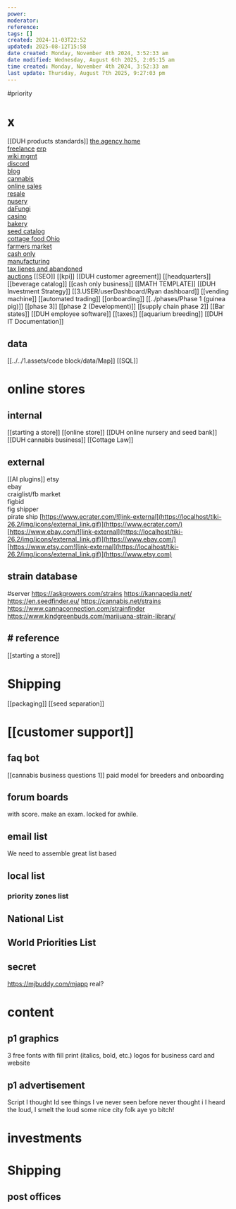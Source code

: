 ```yaml
---
power: 
moderator: 
reference: 
tags: []
created: 2024-11-03T22:52
updated: 2025-08-12T15:58
date created: Monday, November 4th 2024, 3:52:33 am
date modified: Wednesday, August 6th 2025, 2:05:15 am
time created: Monday, November 4th 2024, 3:52:33 am
last update: Thursday, August 7th 2025, 9:27:03 pm
---
```

#priority 


# x
[[DUH products standards]]
[the agency home](https://localhost/tiki-26.2/tiki-index.php?page=the-agency-home "the agency home")  
[freelance](https://localhost/tiki-26.2/tiki-editpage.php?page=freelance)
[erp](https://localhost/tiki-26.2/tiki-editpage.php?page=erp)  
[wiki mgmt](https://localhost/tiki-26.2/tiki-editpage.php?page=wiki+mgmt)  
[discord](https://localhost/tiki-26.2/tiki-index.php?page=discord "discord")  
[blog](https://localhost/tiki-26.2/tiki-editpage.php?page=blog)  
[cannabis](https://localhost/tiki-26.2/tiki-index.php?page=cannabis "cannabis")  
[online sales](https://localhost/tiki-26.2/tiki-editpage.php?page=online+sales)  
[resale](https://localhost/tiki-26.2/tiki-index.php?page=resale "resale")  
[nusery](https://localhost/tiki-26.2/tiki-editpage.php?page=nusery)  
[daFungi](https://localhost/tiki-26.2/tiki-index.php?page=daFungi "daFungi")  
[casino](https://localhost/tiki-26.2/tiki-editpage.php?page=casino)  
[bakery](https://localhost/tiki-26.2/tiki-index.php?page=bakery "bakery")  
[seed catalog](https://localhost/tiki-26.2/tiki-index.php?page=seed-catalog "seed catalog")  
[cottage food Ohio](https://localhost/tiki-26.2/tiki-index.php?page=cottage-food-Ohio "cottage food Ohio")  
[farmers market](https://localhost/tiki-26.2/tiki-index.php?page=farmers-market "farmers market")  
[cash only](https://localhost/tiki-26.2/tiki-index.php?page=cash-only "cash only")  
[manufacturing](https://localhost/tiki-26.2/tiki-index.php?page=manufacturing "manufacturing")  
[tax lienes and abandoned](https://localhost/tiki-26.2/tiki-editpage.php?page=tax+lienes+and+abandoned)  
[auctions](https://localhost/tiki-26.2/tiki-editpage.php?page=auctions)
[[SEO]]
[[kpi]]
[[DUH customer agreement]]
[[headquarters]]
[[beverage catalog]]
[[cash only business]]
[[MATH TEMPLATE]]
[[DUH Investment Strategy]]
[[3.USER/userDashboard/Ryan dashboard]]
[[vending machine]]
[[automated trading]]
[[onboarding]]
[[../phases/Phase 1 (guinea pig)]]
[[phase 3]]
[[phase 2 (Development)]]
[[supply chain phase 2]]
[[Bar states]]
[[DUH employee software]]
[[taxes]]
[[aquarium breeding]]
[[DUH IT Documentation]]
## data
[[../../1.assets/code block/data/Map]]
[[SQL]]
# online stores
## internal
[[starting a store]]
[[online store]]
[[DUH online nursery and seed bank]]
[[DUH cannabis business]]
[[Cottage Law]]
## external
[[AI plugins]]
etsy  
ebay  
craiglist/fb market  
figbid  
fig shipper  
pirate ship
[https://www.ecrater.com/![link-external](https://localhost/tiki-26.2/img/icons/external_link.gif)](https://www.ecrater.com/)  
[https://www.ebay.com/![link-external](https://localhost/tiki-26.2/img/icons/external_link.gif)](https://www.ebay.com/)  
[https://www.etsy.com![link-external](https://localhost/tiki-26.2/img/icons/external_link.gif)](https://www.etsy.com)






## strain database
#server
https://askgrowers.com/strains
https://kannapedia.net/
https://en.seedfinder.eu/
https://cannabis.net/strains
https://www.cannaconnection.com/strainfinder
https://www.kindgreenbuds.com/marijuana-strain-library/

## # reference
[[starting a store]]

# Shipping
[[packaging]]
[[seed separation]]
# [[customer support]]

## faq bot
[[cannabis business questions 1]] paid model for breeders and onboarding
## forum boards
with score.
make an exam.
locked for awhile.
## email list
We need to assemble great list based
## local list

### priority zones list

## National List
## World Priorities List

## secret
https://mjbuddy.com/mjapp real?

# content

## p1 graphics
3 free fonts with fill print (italics, bold, etc.)
logos for business card and website

## p1 advertisement

Script
I thought Id see things I ve never seen before
never thought i
I heard the loud, I smelt the loud
some nice city folk
aye yo bitch!


## 


# investments

# Shipping
## post offices


